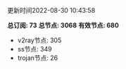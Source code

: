 更新时间2022-08-30 10:43:58

**总订阅: 73**
**总节点: 3068**
**有效节点: 680**
- v2ray节点: 305
- ss节点: 349
- trojan节点: 26

